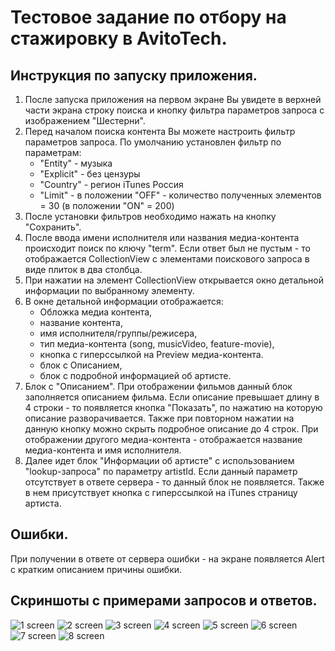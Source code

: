 # Тестовое задание по отбору на стажировку в AvitoTech.

## Инструкция по запуску приложения.
1. После запуска приложения на первом экране Вы увидете в верхней части экрана строку поиска и кнопку фильтра параметров запроса с изображением "Шестерни".
2. Перед началом поиска контента Вы можете настроить фильтр параметров запроса. По умолчанию установлен фильтр по параметрам:
   - "Entity" - музыка
   - "Explicit" - без цензуры
   - "Country" - регион iTunes Россия
   - "Limit" - в положении "OFF" - количество полученных элементов = 30 (в положении "ON" = 200)
3. После установки фильтров необходимо нажать на кнопку "Сохранить".
4. После ввода имени исполнителя или названия медиа-контента происходит поиск по ключу "term". Если ответ был не пустым - то отображается CollectionView с элементами поискового запроса в виде плиток в два столбца.
5. При нажатии на элемент CollectionView открывается окно детальной информации по выбранному элементу.
6. В окне детальной информации отображается:
   - Обложка медиа контента,
   - название контента,
   - имя исполнителя/группы/режисера,
   - тип медиа-контента (song, musicVideo, feature-movie),
   - кнопка с гиперссылкой на Preview медиа-контента.
   - блок с Описанием,
   - блок с подробной информацией об артисте.
7. Блок с "Описанием". При отображении фильмов данный блок заполняется описанием фильма. Если описание превышает длину в 4 строки - то появляется кнопка "Показать", по нажатию на которую описание разворачивается. Также при повторном нажатии на данную кнопку можно скрыть подробное описание до 4 строк. При отображении другого медиа-контента - отображается название медиа-контента и имя исполнителя.
8. Далее идет блок "Информации об артисте" с использованием "lookup-запроса" по параметру artistId. Если данный параметр отсутствует в ответе сервера - то данный блок не появляется. Также в нем присутствует кнопка с гиперссылкой на iTunes страницу артиста.
## Ошибки.
При получении в ответе от сервера ошибки - на экране появляется Alert с кратким описанием причины ошибки.
## Скриншоты с примерами запросов и ответов.
![1 screen](https://raw.githubusercontent.com/YoshaKun/AvitoTestApp/7ca6ea32d91dbf43b8916557da6918a6d2031f0a/1screen.png)
![2 screen](https://raw.githubusercontent.com/YoshaKun/AvitoTestApp/7ca6ea32d91dbf43b8916557da6918a6d2031f0a/2screen.png)
![3 screen](https://raw.githubusercontent.com/YoshaKun/AvitoTestApp/7ca6ea32d91dbf43b8916557da6918a6d2031f0a/3screen.png)
![4 screen](https://raw.githubusercontent.com/YoshaKun/AvitoTestApp/7ca6ea32d91dbf43b8916557da6918a6d2031f0a/4screen.png)
![5 screen](https://raw.githubusercontent.com/YoshaKun/AvitoTestApp/7ca6ea32d91dbf43b8916557da6918a6d2031f0a/5screen.png)
![6 screen](https://raw.githubusercontent.com/YoshaKun/AvitoTestApp/7ca6ea32d91dbf43b8916557da6918a6d2031f0a/6screen.png)
![7 screen](https://raw.githubusercontent.com/YoshaKun/AvitoTestApp/7ca6ea32d91dbf43b8916557da6918a6d2031f0a/7screen.png)
![8 screen](https://raw.githubusercontent.com/YoshaKun/AvitoTestApp/7ca6ea32d91dbf43b8916557da6918a6d2031f0a/8screen.png)

